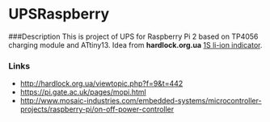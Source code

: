 # UPSRaspberry

###Description
This is project of UPS for Raspberry Pi 2 based on TP4056 charging module and ATtiny13.
Idea from __hardlock.org.ua__ [1S li-ion indicator](http://hardlock.org.ua/viewtopic.php?f=9&t=442).

### Links
- http://hardlock.org.ua/viewtopic.php?f=9&t=442
- https://pi.gate.ac.uk/pages/mopi.html
- http://www.mosaic-industries.com/embedded-systems/microcontroller-projects/raspberry-pi/on-off-power-controller
